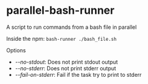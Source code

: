# parallel-bash-runner
A script to run commands from a bash file in parallel

Inside the npm:
`bash-runner ./bash_file.sh`

Options
- *--no-stdout*: Does not print stdout output
- *--no-stderr*: Does not print stderr output
- *--fail-on-stderr*: Fail if the task try to print to stderr
